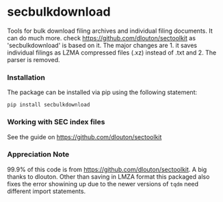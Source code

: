 # secbulkdownload
Tools for bulk download filing archives and individual filing documents. It can do much more. check https://github.com/dlouton/sectoolkit 
as 'secbulkdownload' is based on it. The major changes are 1. it saves individual filings as LZMA compressed files (.xz) instead of .txt and 2. The parser is removed.

### Installation

The package can be installed via pip using the following statement:

`pip install secbulkdownload`

### Working with SEC index files

See the guide on https://github.com/dlouton/sectoolkit


### Appreciation Note
99.9% of this code is from https://github.com/dlouton/sectoolkit. A big thanks to dlouton. 
Other than saving in LMZA format this packaged also fixes the error showining up due to the newer versions of `tqdm` need different import statements.





